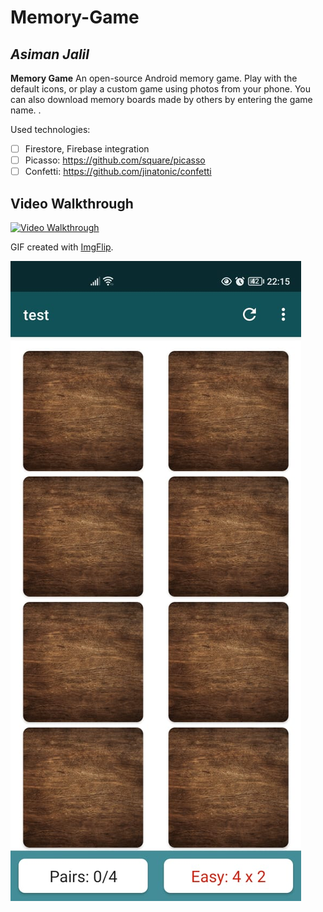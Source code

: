 # Memory-Game

## *Asiman Jalil*

**Memory Game** An open-source Android memory game. Play with the default icons, or play a custom game using photos from your phone. 
You can also download memory boards made by others by entering the game name. .


 Used technologies:

* [ ] Firestore, Firebase integration
* [ ] Picasso: https://github.com/square/picasso
* [ ] Confetti: https://github.com/jinatonic/confetti

## Video Walkthrough

<a href="https://imgflip.com/gif/6e2p7t" ><img src='https://i.imgflip.com/6e2p7t.gif' title='Video Walkthrough' width='' alt='Video Walkthrough' />  </a>

GIF created with [ImgFlip](https://imgflip.com/).

![Screenshot](assets/memoryImage.jpeg)
